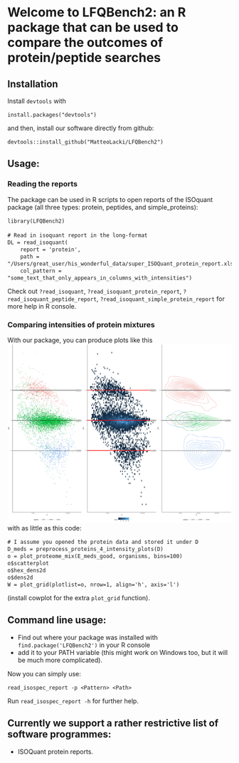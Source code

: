 # Welcome to LFQBench2: an R package that can be used to compare the outcomes of protein/peptide searches

## Installation
Install `devtools` with
```{r}
install.packages("devtools")
```
and then, install our software directly from github:
```{r}
devtools::install_github("MatteoLacki/LFQBench2")
```


## Usage:

### Reading the reports
The package can be used in R scripts to open reports of the ISOquant package (all three types: protein, peptides, and simple_proteins):

```{r}
library(LFQBench2)

# Read in isoquant report in the long-format
DL = read_isoquant(
	report = 'protein',
	path = "/Users/great_user/his_wonderful_data/super_ISOQuant_protein_report.xlsx",
    col_pattern = "some_text_that_only_appears_in_columns_with_intensities")
```

Check out `?read_isoquant`, `?read_isoquant_protein_report`, `?read_isoquant_peptide_report`, `?read_isoquant_simple_protein_report` for more help in R console.


### Comparing intensities of protein mixtures

With our package, you can produce plots like this ![](https://github.com/MatteoLacki/LFQBench2/blob/master/picts/hye.jpg "Comparing Human-Yeast-Ecoli Proteomes")
with as little as this code:
```{R}
# I assume you opened the protein data and stored it under D
D_meds = preprocess_proteins_4_intensity_plots(D)
o = plot_proteome_mix(E_meds_good, organisms, bins=100)
o$scatterplot
o$hex_dens2d
o$dens2d
W = plot_grid(plotlist=o, nrow=1, align='h', axis='l')
```
(install cowplot for the extra `plot_grid` function).

## Command line usage:
* Find out where your package was installed with `find.package('LFQBench2')` in your R console
* add it to your PATH variable (this might work on Windows too, but it will be much more complicated).

Now you can simply use:
```{bash}
read_isospec_report -p <Pattern> <Path>
```

Run `read_isospec_report -h` for further help.

## Currently we support a rather restrictive list of software programmes:
* ISOQuant protein reports.
